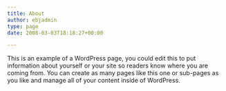 ```yaml
---
title: About
author: ebjadmin
type: page
date: 2008-03-03T18:18:27+00:00

---
```

This is an example of a WordPress page, you could edit this to put information about yourself or your site so readers know where you are coming from. You can create as many pages like this one or sub-pages as you like and manage all of your content inside of WordPress.